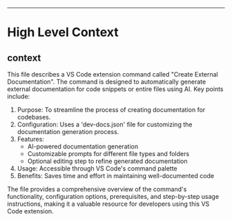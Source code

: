 

  ---
# High Level Context
## context
This file describes a VS Code extension command called "Create External Documentation". The command is designed to automatically generate external documentation for code snippets or entire files using AI. Key points include:

1. Purpose: To streamline the process of creating documentation for codebases.
2. Configuration: Uses a 'dev-docs.json' file for customizing the documentation generation process.
3. Features:
   - AI-powered documentation generation
   - Customizable prompts for different file types and folders
   - Optional editing step to refine generated documentation
4. Usage: Accessible through VS Code's command palette
5. Benefits: Saves time and effort in maintaining well-documented code

The file provides a comprehensive overview of the command's functionality, configuration options, prerequisites, and step-by-step usage instructions, making it a valuable resource for developers using this VS Code extension.

  